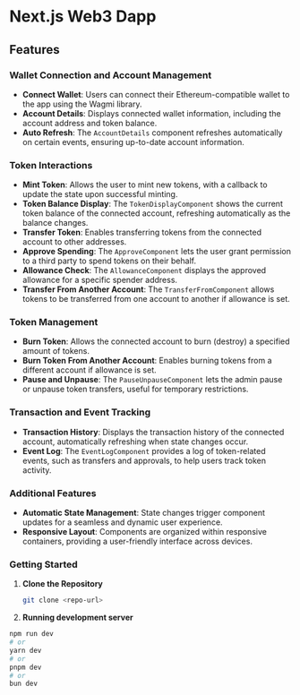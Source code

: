 # Next.js Web3 Dapp

## Features

### Wallet Connection and Account Management

- **Connect Wallet**: Users can connect their Ethereum-compatible wallet to the app using the Wagmi library.
- **Account Details**: Displays connected wallet information, including the account address and token balance.
- **Auto Refresh**: The `AccountDetails` component refreshes automatically on certain events, ensuring up-to-date account information.

### Token Interactions

- **Mint Token**: Allows the user to mint new tokens, with a callback to update the state upon successful minting.
- **Token Balance Display**: The `TokenDisplayComponent` shows the current token balance of the connected account, refreshing automatically as the balance changes.
- **Transfer Token**: Enables transferring tokens from the connected account to other addresses.
- **Approve Spending**: The `ApproveComponent` lets the user grant permission to a third party to spend tokens on their behalf.
- **Allowance Check**: The `AllowanceComponent` displays the approved allowance for a specific spender address.
- **Transfer From Another Account**: The `TransferFromComponent` allows tokens to be transferred from one account to another if allowance is set.

### Token Management

- **Burn Token**: Allows the connected account to burn (destroy) a specified amount of tokens.
- **Burn Token From Another Account**: Enables burning tokens from a different account if allowance is set.
- **Pause and Unpause**: The `PauseUnpauseComponent` lets the admin pause or unpause token transfers, useful for temporary restrictions.

### Transaction and Event Tracking

- **Transaction History**: Displays the transaction history of the connected account, automatically refreshing when state changes occur.
- **Event Log**: The `EventLogComponent` provides a log of token-related events, such as transfers and approvals, to help users track token activity.

### Additional Features

- **Automatic State Management**: State changes trigger component updates for a seamless and dynamic user experience.
- **Responsive Layout**: Components are organized within responsive containers, providing a user-friendly interface across devices.

### Getting Started

1. **Clone the Repository**

   ```bash
   git clone <repo-url>

   ```

1. **Running development server**

```bash
npm run dev
# or
yarn dev
# or
pnpm dev
# or
bun dev
```
